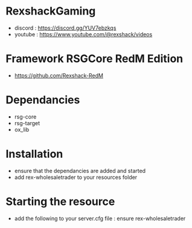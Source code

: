 # RexshackGaming
- discord : https://discord.gg/YUV7ebzkqs
- youtube : https://www.youtube.com/@rexshack/videos

# Framework RSGCore RedM Edition
- https://github.com/Rexshack-RedM

# Dependancies
- rsg-core
- rsg-target
- ox_lib

# Installation
- ensure that the dependancies are added and started
- add rex-wholesaletrader to your resources folder

# Starting the resource
- add the following to your server.cfg file : ensure rex-wholesaletrader
